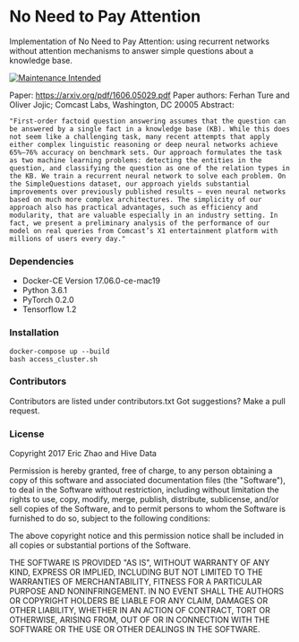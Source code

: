 # No Need to Pay Attention
Implementation of No Need to Pay Attention: using recurrent networks without attention mechanisms to answer simple questions about a knowledge base.

[![Maintenance Intended](http://maintained.tech/badge.svg)](http://maintained.tech/)

Paper: https://arxiv.org/pdf/1606.05029.pdf
Paper authors: Ferhan Ture and Oliver Jojic; Comcast Labs, Washington, DC 20005
Abstract:
```
"First-order factoid question answering assumes that the question can be answered by a single fact in a knowledge base (KB). While this does not seem like a challenging task, many recent attempts that apply either complex linguistic reasoning or deep neural networks achieve 65%–76% accuracy on benchmark sets. Our approach formulates the task as two machine learning problems: detecting the entities in the question, and classifying the question as one of the relation types in the KB. We train a recurrent neural network to solve each problem. On the SimpleQuestions dataset, our approach yields substantial improvements over previously published results — even neural networks based on much more complex architectures. The simplicity of our approach also has practical advantages, such as efficiency and modularity, that are valuable especially in an industry setting. In fact, we present a preliminary analysis of the performance of our model on real queries from Comcast’s X1 entertainment platform with millions of users every day."
```

### Dependencies
* Docker-CE Version 17.06.0-ce-mac19
* Python 3.6.1
* PyTorch 0.2.0
* Tensorflow 1.2

### Installation
```
docker-compose up --build
bash access_cluster.sh
```

### Contributors
Contributors are listed under contributors.txt
Got suggestions? Make a pull request.

### License
Copyright 2017 Eric Zhao and Hive Data

Permission is hereby granted, free of charge, to any person obtaining a copy of this software and associated documentation files (the "Software"), to deal in the Software without restriction, including without limitation the rights to use, copy, modify, merge, publish, distribute, sublicense, and/or sell copies of the Software, and to permit persons to whom the Software is furnished to do so, subject to the following conditions:

The above copyright notice and this permission notice shall be included in all copies or substantial portions of the Software.

THE SOFTWARE IS PROVIDED "AS IS", WITHOUT WARRANTY OF ANY KIND, EXPRESS OR IMPLIED, INCLUDING BUT NOT LIMITED TO THE WARRANTIES OF MERCHANTABILITY, FITNESS FOR A PARTICULAR PURPOSE AND NONINFRINGEMENT. IN NO EVENT SHALL THE AUTHORS OR COPYRIGHT HOLDERS BE LIABLE FOR ANY CLAIM, DAMAGES OR OTHER LIABILITY, WHETHER IN AN ACTION OF CONTRACT, TORT OR OTHERWISE, ARISING FROM, OUT OF OR IN CONNECTION WITH THE SOFTWARE OR THE USE OR OTHER DEALINGS IN THE SOFTWARE.
